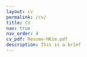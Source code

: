 ```yaml
---
layout: cv
permalink: /cv/
title: CV
nav: true
nav_order: 4
cv_pdf: Resume-HKim.pdf
description: This is a brief 
---
```

